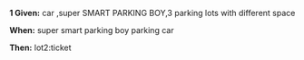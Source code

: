
**1 Given:**  car ,super SMART PARKING BOY,3 parking lots with different space

**When:** super smart parking boy parking  car

**Then:**  lot2:ticket